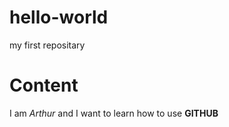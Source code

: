 # hello-world
my first repositary

Content
========
I am *Arthur* and I want to learn how to use **GITHUB**
